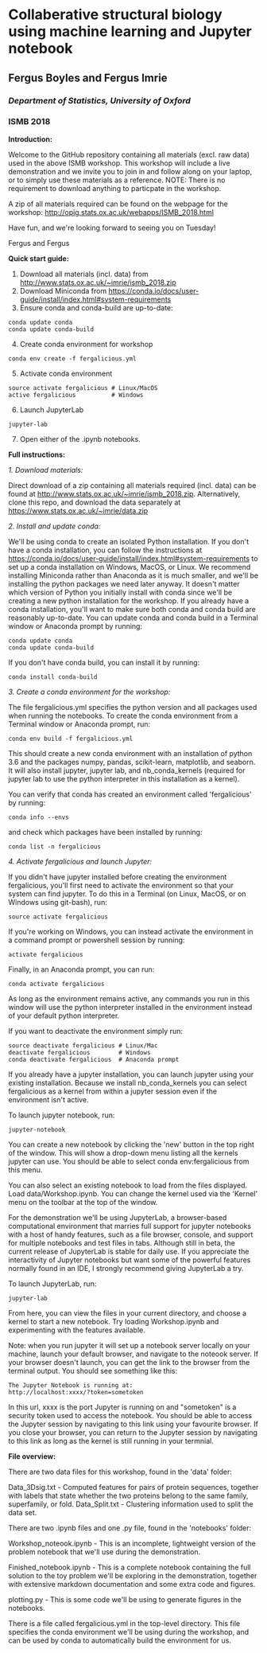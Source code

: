 Collaberative structural biology using machine learning and Jupyter notebook
============================================================================
## Fergus Boyles and Fergus Imrie
### _Department of Statistics, University of Oxford_
### ISMB 2018

__Introduction:__

Welcome to the GitHub repository containing all materials (excl. raw data) used in the above ISMB workshop.
This workshop will include a live demonstration and we invite you to join in and follow along on your laptop, or to simply use these materials as a reference. 
NOTE: There is no requirement to download anything to particpate in the workshop.

A zip of all materials required can be found on the webpage for the workshop: http://opig.stats.ox.ac.uk/webapps/ISMB_2018.html

Have fun, and we're looking forward to seeing you on Tuesday!

Fergus and Fergus

__Quick start guide:__
1. Download all materials (incl. data) from http://www.stats.ox.ac.uk/~imrie/ismb_2018.zip
2. Download Miniconda from https://conda.io/docs/user-guide/install/index.html#system-requirements
3. Ensure conda and conda-build are up-to-date:
```
conda update conda
conda update conda-build
```
4. Create conda environment for workshop
```
conda env create -f fergalicious.yml
```
5. Activate conda environment
```
source activate fergalicious # Linux/MacOS
active fergalicious          # Windows
```
6. Launch JupyterLab
```
jupyter-lab
```
7. Open either of the .ipynb notebooks.

__Full instructions:__

_1. Download materials:_

Direct download of a zip containing all materials required (incl. data) can be found at http://www.stats.ox.ac.uk/~imrie/ismb_2018.zip.
Alternatively, clone this repo, and download the data separately at https://www.stats.ox.ac.uk/~imrie/data.zip

_2. Install and update conda:_

We'll be using conda to create an isolated Python installation. If you don't have a conda installation, you can follow the instructions at https://conda.io/docs/user-guide/install/index.html#system-requirements to set up a conda installation on Windows, MacOS, or Linux. We recommend installing Miniconda rather than Anaconda as it is much smaller, and we'll be installing the python packages we need later anyway. It doesn't matter which version of Python you initially install with conda since we'll be creating a new python installation for the workshop. If you already have a conda installation, you'll want to make sure both conda and conda build are reasonably up-to-date. You can update conda and conda build in a Terminal window or Anaconda prompt by running:
```
conda update conda
conda update conda-build
```

If you don't have conda build, you can install it by running:
```
conda install conda-build
```

_3. Create a conda environment for the workshop:_

The file fergalicious.yml specifies the python version and all packages used when running the notebooks. To create the conda environment from a Terminal window or Anaconda prompt, run:
```
conda env build -f fergalicious.yml
```
This should create a new conda environment with an installation of python 3.6 and the packages numpy, pandas, scikit-learn, matplotlib, and seaborn. It will also install jupyter, jupyter lab, and nb_conda_kernels (required for jupyter lab to use the python interpreter in this installation as a kernel).

You can verify that conda has created an environment called 'fergalicious' by running:
```
conda info --envs
```
and check which packages have been installed by running:
```
conda list -n fergalicious
```
_4. Activate fergalicious and launch Jupyter:_

If you didn't have jupyter installed before creating the environment fergalicious, you'll first need to activate the environment so that your system can find jupyter. To do this in a Terminal (on Linux, MacOS, or on Windows using git-bash), run:
```
source activate fergalicious
```
If you're working on Windows, you can instead activate the environment in a command prompt or powershell session by running:
```
activate fergalicious
```
Finally, in an Anaconda prompt, you can run:
```
conda activate fergalicious
```
As long as the environment remains active, any commands you run in this window will use the python interpreter installed in the environment instead of your default python interpreter.

If you want to deactivate the environment simply run:
```
source deactivate fergalicious # Linux/Mac
deactivate fergalicious        # Windows
conda deactivate fergalicious  # Anaconda prompt
```
If you already have a jupyter installation, you can launch jupyter using your existing installation. Because we install nb_conda_kernels you can select fergalicious as a kernel from within a jupyter session even if the environment isn't active.

To launch jupyter notebook, run:
```
jupyter-notebook
```
You can create a new notebook by clicking the 'new' button in the top right of the window. This will show a drop-down menu listing all the kernels jupyter can use. You should be able to select conda env:fergalicious from this menu.

You can also select an existing notebook to load from the files displayed. Load data/Workshop.ipynb. You can change the kernel used via the 'Kernel' menu on the toolbar at the top of the window.

For the demonstration we'll be using JupyterLab, a browser-based computational environment that marries full support for jupyter notebooks with a host of handy features, such as a file browser, console, and support for multiple notebooks and test files in tabs. Although still in beta, the current release of JupyterLab is stable for daily use. If you appreciate the interactivity of Jupyter notebooks but want some of the powerful features normally found in an IDE, I strongly recommend giving JupyterLab a try.

To launch JupyterLab, run:
```
jupyter-lab
```
From here, you can view the files in your current directory, and choose a kernel to start a new notebook. Try loading Workshop.ipynb and experimenting with the features available.

Note: when you run jupyter it will set up a notebook server locally on your machine, launch your default browser, and navigate to the noteook server. If your browser doesn't launch, you can get the link to the browser from the terminal output. You should see something like this:
```
The Jupyter Notebook is running at:
http://localhost:xxxx/?token=sometoken
```
In this url, xxxx is the port Jupyter is running on and "sometoken" is a security token used to access the notebook. You should be able to access the Jupyter session by navigating to this link using your favourite browser. If you close your browser, you can return to the Jupyter session by navigating to this link as long as the kernel is still running in your termnial.

__File overview:__

There are two data files for this workshop, found in the 'data' folder:

Data_3Dsig.txt - Computed features for pairs of protein sequences, together with labels that state whether the two proteins belong to the same family, superfamily, or fold.
Data_Split.txt - Clustering information used to split the data set.

There are two .ipynb files and one .py file, found in the 'notebooks' folder:

Workshop_noteook.ipynb - This is an incomplete, lightweight version of the problem notebook that we'll use during the demonstration.

Finished_notebook.ipynb - This is a complete notebook containing the full solution to the toy problem we'll be exploring in the demonstration, together with extensive markdown documentation and some extra code and figures.

plotting.py - This is some code we'll be using to generate figures in the notebooks.

There is a file called fergalicious.yml in the top-level directory. This file specifies the conda environment we'll be using during the workshop, and can be used by conda to automatically build the environment for us.
